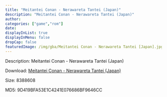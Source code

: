 ```yaml
---
title: "Meitantei Conan - Nerawareta Tantei (Japan)"
description: "Meitantei Conan - Nerawareta Tantei (Japan)"
author: 
categories: ["game","rom"]
date: 
displayInList: true
displayInMenu: false
dropCap: false
featuredImage: /img/gba/Meitantei Conan - Nerawareta Tantei [Japan].jpg
---
```


Description: Meitantei Conan - Nerawareta Tantei (Japan)

Download: <a style="text-decoration:underline;" href="https://mega.nz/#!eTBglQKL!NUq1PKTBrxYvlUQfbo-qK5p71NLLnlxDLn1p7PynwN0" target = "_blank" rel = "nofollow" > Meitantei Conan - Nerawareta Tantei (Japan)</a>

Size: 8388608

MD5: 9D419BFA53E1C4241E076686BF9646CC

